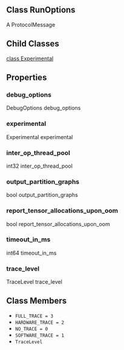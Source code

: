 ## Class RunOptions

A ProtocolMessage
## Child Classes
[class Experimental](https://www.tensorflow.org/api_docs/python/tf/compat/v1/RunOptions/Experimental)

## Properties
### debug_options

DebugOptions debug_options
### experimental

Experimental experimental
### inter_op_thread_pool

int32 inter_op_thread_pool
### output_partition_graphs

bool output_partition_graphs
### report_tensor_allocations_upon_oom

bool report_tensor_allocations_upon_oom
### timeout_in_ms

int64 timeout_in_ms
### trace_level

TraceLevel trace_level
## Class Members
- `FULL_TRACE = 3`
- `HARDWARE_TRACE = 2`
- `NO_TRACE = 0`
- `SOFTWARE_TRACE = 1`
- `TraceLevel`
